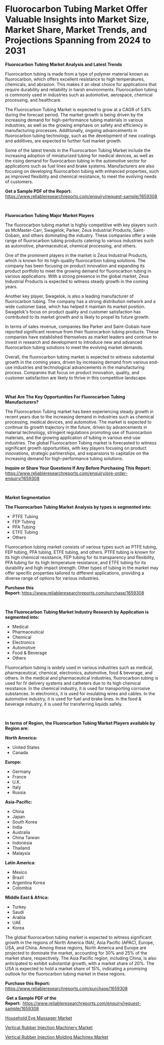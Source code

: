 <p><h1>Fluorocarbon Tubing Market Offer Valuable Insights into Market Size, Market Share, Market Trends, and Projections Spanning from 2024 to 2031</h1></p><p><strong>Fluorocarbon Tubing Market Analysis and Latest Trends</strong></p>
<p><p>Fluorocarbon tubing is made from a type of polymer material known as fluorocarbon, which offers excellent resistance to high temperatures, chemicals, and abrasion. This makes it an ideal choice for applications that require durability and reliability in harsh environments. Fluorocarbon tubing is commonly used in industries such as automotive, aerospace, chemical processing, and healthcare.</p><p>The Fluorocarbon Tubing Market is expected to grow at a CAGR of 5.8% during the forecast period. The market growth is being driven by the increasing demand for high-performance tubing materials in various industries, as well as the growing emphasis on safety and efficiency in manufacturing processes. Additionally, ongoing advancements in fluorocarbon tubing technology, such as the development of new coatings and additives, are expected to further fuel market growth.</p><p>Some of the latest trends in the Fluorocarbon Tubing Market include the increasing adoption of miniaturized tubing for medical devices, as well as the rising demand for fluorocarbon tubing in the automotive sector for applications such as fuel lines and brake systems. Manufacturers are also focusing on developing fluorocarbon tubing with enhanced properties, such as improved flexibility and chemical resistance, to meet the evolving needs of customers.</p></p>
<p><strong>Get a Sample PDF of the Report:&nbsp;</strong> <a href="https://www.reliableresearchreports.com/enquiry/request-sample/1659308">https://www.reliableresearchreports.com/enquiry/request-sample/1659308</a></p>
<p>&nbsp;</p>
<p><strong>Fluorocarbon Tubing Major Market Players</strong></p>
<p><p>The fluorocarbon tubing market is highly competitive with key players such as McMaster-Carr, Swagelok, Parker, Zeus Industrial Products, Saint-Gobain, and others dominating the industry. These companies offer a wide range of fluorocarbon tubing products catering to various industries such as automotive, pharmaceutical, chemical processing, and others. </p><p>One of the prominent players in the market is Zeus Industrial Products, which is known for its high-quality fluorocarbon tubing solutions. The company has been focusing on product innovation and expanding its product portfolio to meet the growing demand for fluorocarbon tubing in various applications. With a strong presence in the global market, Zeus Industrial Products is expected to witness steady growth in the coming years.</p><p>Another key player, Swagelok, is also a leading manufacturer of fluorocarbon tubing. The company has a strong distribution network and a wide customer base, which has helped it maintain its market position. Swagelok's focus on product quality and customer satisfaction has contributed to its market growth and is likely to propel its future growth.</p><p>In terms of sales revenue, companies like Parker and Saint-Gobain have reported significant revenue from their fluorocarbon tubing products. These companies have established themselves as market leaders and continue to invest in research and development to introduce new and advanced fluorocarbon tubing solutions to meet the evolving market demands.</p><p>Overall, the fluorocarbon tubing market is expected to witness substantial growth in the coming years, driven by increasing demand from various end-use industries and technological advancements in the manufacturing process. Companies that focus on product innovation, quality, and customer satisfaction are likely to thrive in this competitive landscape.</p></p>
<p>&nbsp;</p>
<p><strong>What Are The Key Opportunities For Fluorocarbon Tubing Manufacturers?</strong></p>
<p><p>The Fluorocarbon Tubing market has been experiencing steady growth in recent years due to the increasing demand in industries such as chemical processing, medical devices, and automotive. The market is expected to continue its growth trajectory in the future, driven by advancements in material technology, stringent regulations promoting use of fluorocarbon materials, and the growing application of tubing in various end-use industries. The global Fluorocarbon Tubing market is forecasted to witness significant growth opportunities, with key players focusing on product innovations, strategic partnerships, and expansions to capitalize on the increasing demand for high-performance tubing solutions.</p></p>
<p><strong>Inquire or Share Your Questions If Any Before Purchasing This Report:</strong> <a href="https://www.reliableresearchreports.com/enquiry/pre-order-enquiry/1659308">https://www.reliableresearchreports.com/enquiry/pre-order-enquiry/1659308</a></p>
<p>&nbsp;</p>
<p><strong>Market Segmentation</strong></p>
<p><strong>The Fluorocarbon Tubing Market Analysis by types is segmented into:</strong></p>
<p><ul><li>PTFE Tubing</li><li>FEP Tubing</li><li>PFA Tubing</li><li>ETFE Tubing</li><li>Others</li></ul></p>
<p><p>Fluorocarbon tubing market consists of various types such as PTFE tubing, FEP tubing, PFA tubing, ETFE tubing, and others. PTFE tubing is known for its high chemical resistance, FEP tubing for its transparency and flexibility, PFA tubing for its high temperature resistance, and ETFE tubing for its durability and high impact strength. Other types of tubing in the market may offer specific properties tailored to different applications, providing a diverse range of options for various industries.</p></p>
<p><strong>Purchase this Report:&nbsp;</strong><a href="https://www.reliableresearchreports.com/purchase/1659308">https://www.reliableresearchreports.com/purchase/1659308</a></p>
<p>&nbsp;</p>
<p><strong>The Fluorocarbon Tubing Market Industry Research by Application is segmented into:</strong></p>
<p><ul><li>Medical</li><li>Pharmaceutical</li><li>Chemical</li><li>Electronics</li><li>Automotive</li><li>Food & Beverage</li><li>Others</li></ul></p>
<p><p>Fluorocarbon tubing is widely used in various industries such as medical, pharmaceutical, chemical, electronics, automotive, food & beverage, and others. In the medical and pharmaceutical industries, fluorocarbon tubing is used for IV delivery systems and catheters due to its high chemical resistance. In the chemical industry, it is used for transporting corrosive substances. In electronics, it is used for insulating wires and cables. In the automotive industry, it is used for fuel and brake lines. In the food & beverage industry, it is used for transferring liquids safely.</p></p>
<p>&nbsp;</p>
<p><strong>In terms of Region, the Fluorocarbon Tubing Market Players available by Region are:</strong></p>
<p>
    <p> <strong> North America: </strong>
        <ul>
            <li>United States</li>
            <li>Canada</li>
        </ul>
        </p> 
    <p> <strong> Europe: </strong>
        <ul>
            <li>Germany</li>
            <li>France</li>
            <li>U.K.</li>
            <li>Italy</li>
            <li>Russia</li>
        </ul>
        </p> 
    <p> <strong> Asia-Pacific: </strong>
        <ul>
            <li>China</li>
            <li>Japan</li>
            <li>South Korea</li>
            <li>India</li>
            <li>Australia</li>
            <li>China Taiwan</li>
            <li>Indonesia</li>
            <li>Thailand</li>
            <li>Malaysia</li>
        </ul>
        </p> 
    <p> <strong> Latin America: </strong>
        <ul>
            <li>Mexico</li>
            <li>Brazil</li>
            <li>Argentina Korea</li>
            <li>Colombia</li>
        </ul>
        </p> 
    <p> <strong> Middle East & Africa: </strong>
        <ul>
            <li>Turkey</li>
            <li>Saudi</li>
            <li>Arabia</li>
            <li>UAE</li>
            <li>Korea</li>
        </ul>
    </p>
    </p>
<p><p>The global fluorocarbon tubing market is expected to witness significant growth in the regions of North America (NA), Asia Pacific (APAC), Europe, USA, and China. Among these regions, North America and Europe are projected to dominate the market, accounting for 30% and 25% of the market share, respectively. The Asia Pacific region, including China, is also anticipated to exhibit substantial growth, with a market share of 20%. The USA is expected to hold a market share of 15%, indicating a promising outlook for the fluorocarbon tubing market in these regions.</p></p>
<p><strong>Purchase this Report: </strong><a href="https://www.reliableresearchreports.com/purchase/1659308">https://www.reliableresearchreports.com/purchase/1659308</a></p>
<p>&nbsp;<strong>Get a Sample PDF of the Report:&nbsp;&nbsp;</strong><a href="https://www.reliableresearchreports.com/enquiry/request-sample/1659308">https://www.reliableresearchreports.com/enquiry/request-sample/1659308</a></p>
<p><strong></strong></p>
<p><p><a href="https://view.publitas.com/reportprime-1/household-eye-massager-market-analysis-and-market-size-global-industry-overview-market-segmentation-and-forecast-2023-to-2030/">Household Eye Massager Market</a></p><p><a href="https://view.publitas.com/reportprime-1/vertical-rubber-injection-machinery-market-size-growth-outlook-from-2023-to-2030-projecting-at-markets-trends-analysis-by-application-regional-outlook-and-revenue/">Vertical Rubber Injection Machinery Market</a></p><p><a href="https://view.publitas.com/reportprime-1/global-vertical-rubber-injection-molding-machines-market-size-and-market-trends-insights-and-projections-from-2023-to-2030/">Vertical Rubber Injection Molding Machines Market</a></p></p>